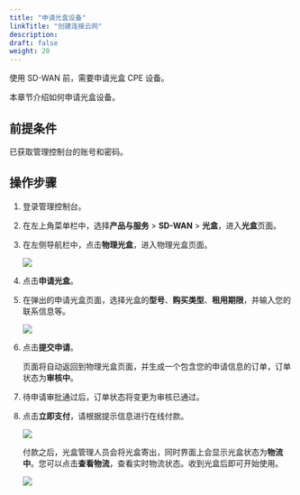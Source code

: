```yaml
---
title: "申请光盒设备"
linkTitle: "创建连接云网"
description:
draft: false
weight: 20
---
```


使用 SD-WAN 前，需要申请光盒 CPE 设备。

本章节介绍如何申请光盒设备。

## 前提条件

已获取管理控制台的账号和密码。

## 操作步骤

1. 登录管理控制台。

2. 在左上角菜单栏中，选择**产品与服务** > **SD-WAN** > **光盒**，进入**光盒**页面。

3. 在左侧导航栏中，点击**物理光盒**，进入物理光盒页面。

   ![](../../../_images/apply_cpe.png)

5. 点击**申请光盒**。

6. 在弹出的申请光盒页面，选择光盒的**型号**、**购买类型**、**租用期限**，并输入您的联系信息等。

   ![](../../../_images/apply_cpe_info.png)

7. 点击**提交申请**。

   页面将自动返回到物理光盒页面，并生成一个包含您的申请信息的订单，订单状态为**审核中**。

8. 待申请审批通过后，订单状态将变更为审核已通过。

9. 点击**立即支付**，请根据提示信息进行在线付款。

   ![](../../../_images/to_pay_cpe.png)

   付款之后，光盒管理人员会将光盒寄出，同时界面上会显示光盒状态为**物流中**。您可以点击**查看物流**，查看实时物流状态。收到光盒后即可开始使用。

   ![](../../../_images/delivering_cpe.png)


